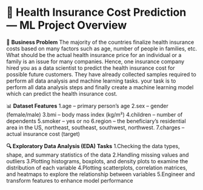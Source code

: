 # 🏥 **Health Insurance Cost Prediction — ML Project Overview**
🎯 **Business Problem**
The majority of the countries finalize health insurance costs based on many factors such as age, number of people in families, etc. What should be the actual health insurance price for an individual or a family is an issue for many companies. Hence, one insurance company hired you as a data scientist to predict the health insurance cost for possible future customers. They have already collected samples required to perform all data analysis and machine learning tasks. your task is to perform all data analysis steps and finally create a machine learning model which can predict the health insurance cost.

📊 **Dataset Features**
1.age – primary person’s age
2.sex – gender (female/male)
3.bmi – body mass index (kg/m²)
4.children – number of dependents
5.smoker – yes or no
6.region – the beneficiary’s residential area in the US, northeast, southeast, southwest, northwest.
7.charges – actual insurance cost (target)

**🔍 Exploratory Data Analysis (EDA) Tasks**
1.Checking the data types, shape, and summary statistics of the data
2.Handling missing values and outliers
3.Plotting histograms, boxplots, and density plots to examine the distribution of each variable
4.Plotting scatterplots, correlation matrices, and heatmaps to explore the relationship between variables
5.Engineer and transform features to enhance model performance

